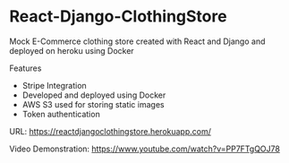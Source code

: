# React-Django-ClothingStore

Mock E-Commerce clothing store created with React and Django and deployed on heroku using Docker

Features
 * Stripe Integration
 * Developed and deployed using Docker
 * AWS S3 used for storing static images
 * Token authentication
 
URL: https://reactdjangoclothingstore.herokuapp.com/

Video Demonstration: https://www.youtube.com/watch?v=PP7FTgQOJ78
